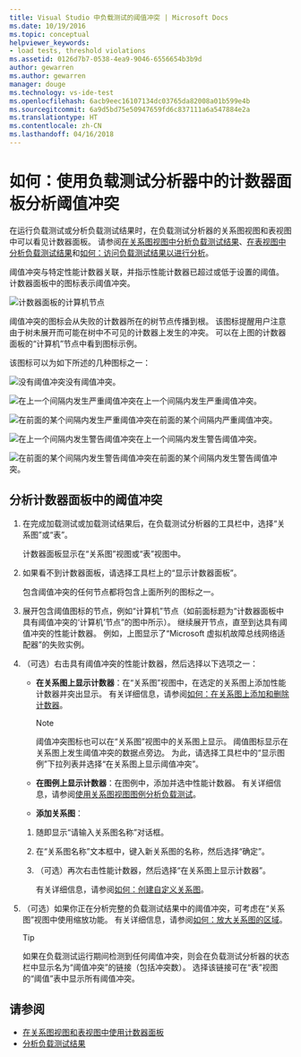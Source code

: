 ```yaml
---
title: Visual Studio 中负载测试的阈值冲突 | Microsoft Docs
ms.date: 10/19/2016
ms.topic: conceptual
helpviewer_keywords:
- load tests, threshold violations
ms.assetid: 0126d7b7-0538-4ea9-9046-6556654b3b9d
author: gewarren
ms.author: gewarren
manager: douge
ms.technology: vs-ide-test
ms.openlocfilehash: 6acb9eec16107134dc03765da82008a01b599e4b
ms.sourcegitcommit: 6a9d5bd75e50947659fd6c837111a6a547884e2a
ms.translationtype: HT
ms.contentlocale: zh-CN
ms.lasthandoff: 04/16/2018
---
```

# <a name="how-to-analyze-threshold-violations-using-the-counters-panel-in-load-test-analyzer"></a>如何：使用负载测试分析器中的计数器面板分析阈值冲突

在运行负载测试或分析负载测试结果时，在负载测试分析器的关系图视图和表视图中可以看见计数器面板。 请参阅[在关系图视图中分析负载测试结果](../test/analyze-load-test-results-in-the-graphs-view.md)、[在表视图中分析负载测试结果](../test/analyze-load-test-results-and-errors-in-the-tables-view.md)和[如何：访问负载测试结果以进行分析](../test/how-to-access-load-test-results-for-analysis.md)。

 阈值冲突与特定性能计数器关联，并指示性能计数器已超过或低于设置的阈值。 计数器面板中的图标表示阈值冲突。

 ![计数器面板的计算机节点](../test/media/ltest_compnode.png "LTest_CompNode")

 阈值冲突的图标会从失败的计数器所在的树节点传播到根。 该图标提醒用户注意由于树未展开而可能在树中不可见的计数器上发生的冲突。 可以在上图的计数器面板的“计算机”节点中看到图标示例。

 该图标可以为如下所述的几种图标之一：

 ![没有阈值冲突](../test/media/icon_ltest_1.gif "Icon_LTest_1")没有阈值冲突。

 ![在上一个间隔内发生严重阈值冲突](../test/media/icon_ltest_2.gif "Icon_LTest_2")在上一个间隔内发生严重阈值冲突。

 ![在前面的某个间隔内发生严重阈值冲突](../test/media/icon_ltest_3.gif "Icon_LTest_3")在前面的某个间隔内严重阈值冲突。

 ![在上一个间隔内发生警告阈值冲突](../test/media/icon_ltest_4.gif "Icon_LTest_4")在上一个间隔内发生警告阈值冲突。

 ![在前面的某个间隔内发生警告阈值冲突](../test/media/icon_ltest_5.gif "Icon_LTest_5")在前面的某个间隔内发生警告阈值冲突。

## <a name="to-analyze-threshold-violations-in-the-counters-panel"></a>分析计数器面板中的阈值冲突

1.  在完成加载测试或加载测试结果后，在负载测试分析器的工具栏中，选择“关系图”或“表”。

     计数器面板显示在“关系图”视图或“表”视图中。

2.  如果看不到计数器面板，请选择工具栏上的“显示计数器面板”。

     包含阈值冲突的任何节点都将包含上面所列的图标之一。

3.  展开包含阈值图标的节点，例如“计算机”节点（如前面标题为“计数器面板中具有阈值冲突的‘计算机’节点”的图中所示）。 继续展开节点，直至到达具有阈值冲突的性能计数器。 例如，上图显示了“Microsoft 虚拟机故障总线网络适配器”的失败实例。

4.  （可选）右击具有阈值冲突的性能计数器，然后选择以下选项之一：

    -   **在关系图上显示计数器**：在“关系图”视图中，在选定的关系图上添加性能计数器并突出显示。 有关详细信息，请参阅[如何：在关系图上添加和删除计数器](../test/how-to-add-and-delete-counters-on-graphs-in-load-test-results.md)。

        > [!NOTE]
        > 阈值冲突图标也可以在“关系图”视图中的关系图上显示。 阈值图标显示在关系图上发生阈值冲突的数据点旁边。 为此，请选择工具栏中的“显示图例”下拉列表并选择“在关系图上显示阈值冲突”。

    -   **在图例上显示计数器**：在图例中，添加并选中性能计数器。 有关详细信息，请参阅[使用关系图视图图例分析负载测试](../test/use-the-graphs-view-legend-to-analyze-load-tests.md)。

    -   **添加关系图**：

    1.  随即显示“请输入关系图名称”对话框。

    2.  在“关系图名称”文本框中，键入新关系图的名称，然后选择“确定”。

    3.  （可选）再次右击性能计数器，然后选择“在关系图上显示计数器”。

         有关详细信息，请参阅[如何：创建自定义关系图](../test/how-to-create-custom-graphs-in-load-test-results.md)。

5.  （可选）如果你正在分析完整的负载测试结果中的阈值冲突，可考虑在“关系图”视图中使用缩放功能。 有关详细信息，请参阅[如何：放大关系图的区域](../test/how-to-zoom-in-on-a-region-of-the-graph-in-load-test-results.md)。

    > [!TIP]
    > 如果在负载测试运行期间检测到任何阈值冲突，则会在负载测试分析器的状态栏中显示名为“阈值冲突”的链接（包括冲突数）。 选择该链接可在“表”视图的“阈值”表中显示所有阈值冲突。

## <a name="see-also"></a>请参阅

- [在关系图视图和表视图中使用计数器面板](../test/counters-panel-in-load-test-analyzer.md)
- [分析负载测试结果](../test/analyze-load-test-results-using-the-load-test-analyzer.md)